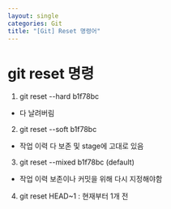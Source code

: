 ```yaml
---
layout: single
categories: Git
title: "[Git] Reset 명령어"
---
```


# git reset 명령

1. git reset --hard b1f78bc
- 다 날려버림

2. git reset --soft b1f78bc
- 작업 이력 다 보존 및 stage에 고대로 있음

3. git reset --mixed b1f78bc (default) 
- 작업 이력 보존이나 커밋을 위해 다시 지정해야함

4. git reset HEAD~1 : 현재부터 1개 전
